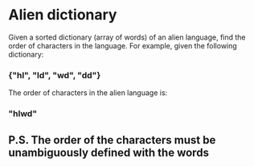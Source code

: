 # Alien dictionary

Given a sorted dictionary (array of words) of an alien language, find the order of characters in the language.
For example, given the following dictionary:
### {"hl", "ld", "wd", "dd"}

The order of characters in the alien language is: 
### "hlwd"

## P.S. The order of the characters must be unambiguously defined with the words